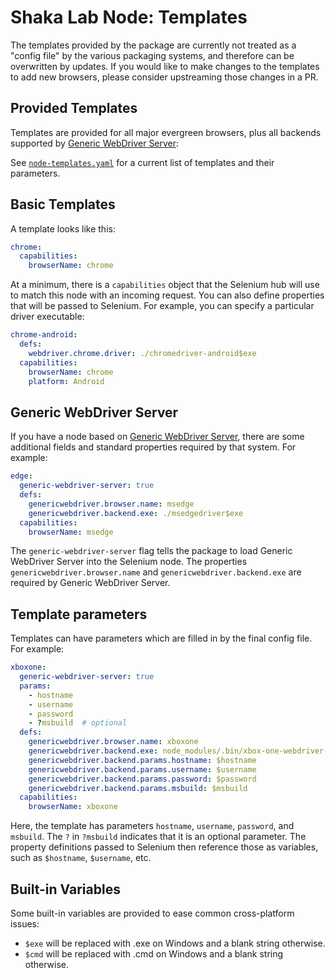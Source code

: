 # Shaka Lab Node: Templates

The templates provided by the package are currently not treated as a "config
file" by the various packaging systems, and therefore can be overwritten by
updates.  If you would like to make changes to the templates to add new
browsers, please consider upstreaming those changes in a PR.


## Provided Templates

Templates are provided for all major evergreen browsers, plus all backends
supported by [Generic WebDriver Server](https://github.com/shaka-project/generic-webdriver-server):

See [`node-templates.yaml`](node-templates.yaml) for a current list of
templates and their parameters.


## Basic Templates

A template looks like this:

```yaml
chrome:
  capabilities:
    browserName: chrome
```

At a minimum, there is a `capabilities` object that the Selenium hub will use
to match this node with an incoming request.  You can also define properties
that will be passed to Selenium.  For example, you can specify a particular
driver executable:

```yaml
chrome-android:
  defs:
    webdriver.chrome.driver: ./chromedriver-android$exe
  capabilities:
    browserName: chrome
    platform: Android
```


## Generic WebDriver Server

If you have a node based on [Generic WebDriver Server](https://github.com/shaka-project/generic-webdriver-server),
there are some additional fields and standard properties required by that
system.  For example:


```yaml
edge:
  generic-webdriver-server: true
  defs:
    genericwebdriver.browser.name: msedge
    genericwebdriver.backend.exe: ./msedgedriver$exe
  capabilities:
    browserName: msedge
```

The `generic-webdriver-server` flag tells the package to load Generic WebDriver
Server into the Selenium node.  The properties `genericwebdriver.browser.name`
and `genericwebdriver.backend.exe` are required by Generic WebDriver Server.


## Template parameters

Templates can have parameters which are filled in by the final config file.
For example:

```yaml
xboxone:
  generic-webdriver-server: true
  params:
    - hostname
    - username
    - password
    - ?msbuild  # optional
  defs:
    genericwebdriver.browser.name: xboxone
    genericwebdriver.backend.exe: node_modules/.bin/xbox-one-webdriver-server$cmd
    genericwebdriver.backend.params.hostname: $hostname
    genericwebdriver.backend.params.username: $username
    genericwebdriver.backend.params.password: $password
    genericwebdriver.backend.params.msbuild: $msbuild
  capabilities:
    browserName: xboxone
```

Here, the template has parameters `hostname`, `username`, `password`, and
`msbuild`.  The `?` in `?msbuild` indicates that it is an optional parameter.
The property definitions passed to Selenium then reference those as variables,
such as `$hostname`, `$username`, etc.


## Built-in Variables

Some built-in variables are provided to ease common cross-platform issues:
 - `$exe` will be replaced with .exe on Windows and a blank string otherwise.
 - `$cmd` will be replaced with .cmd on Windows and a blank string otherwise.
